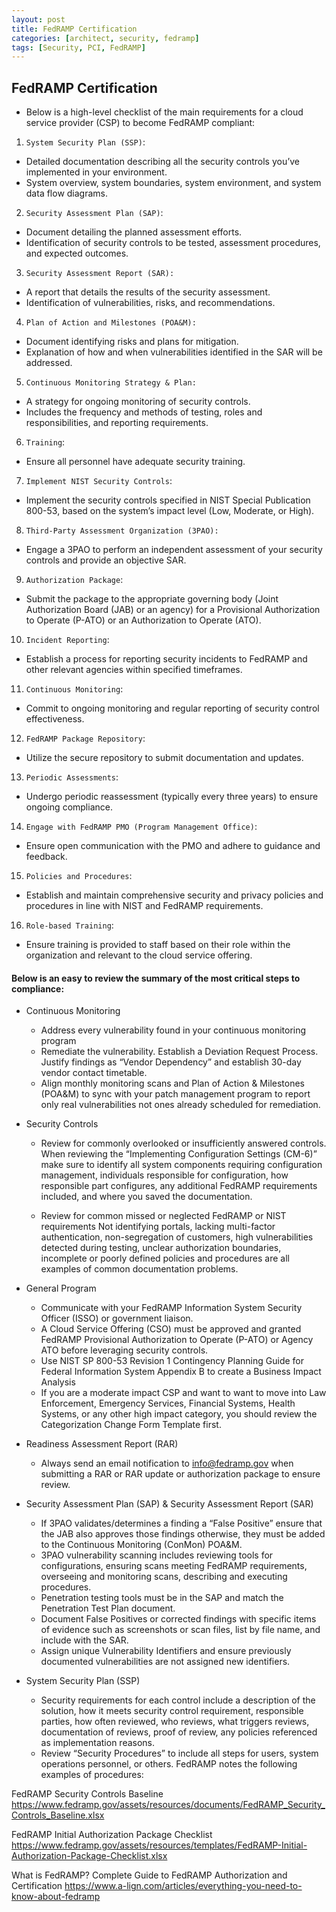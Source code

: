 ```yaml
---
layout: post
title: FedRAMP Certification
categories: [architect, security, fedramp]
tags: [Security, PCI, FedRAMP]
---
```



## FedRAMP Certification

- Below is a high-level checklist of the main requirements for a cloud service provider (CSP) to become FedRAMP compliant:

1. `System Security Plan (SSP)`:
- Detailed documentation describing all the security controls you’ve implemented in your environment.
- System overview, system boundaries, system environment, and system data flow diagrams.

2. `Security Assessment Plan (SAP)`:
- Document detailing the planned assessment efforts.
- Identification of security controls to be tested, assessment procedures, and expected outcomes.

3. `Security Assessment Report (SAR):`
- A report that details the results of the security assessment.
- Identification of vulnerabilities, risks, and recommendations.

4. `Plan of Action and Milestones (POA&M):`
- Document identifying risks and plans for mitigation.
- Explanation of how and when vulnerabilities identified in the SAR will be addressed.

5. `Continuous Monitoring Strategy & Plan:`
- A strategy for ongoing monitoring of security controls.
- Includes the frequency and methods of testing, roles and responsibilities, and reporting requirements.

6. `Training`: 
- Ensure all personnel have adequate security training.

7. `Implement NIST Security Controls`:
- Implement the security controls specified in NIST Special Publication 800-53, based on the system’s impact level (Low, Moderate, or High).

8. `Third-Party Assessment Organization (3PAO):`
- Engage a 3PAO to perform an independent assessment of your security controls and provide an objective SAR.

9. `Authorization Package`: 
- Submit the package to the appropriate governing body (Joint Authorization Board (JAB) or an agency) for a Provisional Authorization to Operate (P-ATO) or an Authorization to Operate (ATO).

10. `Incident Reporting`: 
- Establish a process for reporting security incidents to FedRAMP and other relevant agencies within specified timeframes.

11. `Continuous Monitoring`: 
- Commit to ongoing monitoring and regular reporting of security control effectiveness.

12. `FedRAMP Package Repository`: 
- Utilize the secure repository to submit documentation and updates.

13. `Periodic Assessments`: 
- Undergo periodic reassessment (typically every three years) to ensure ongoing compliance.

14. `Engage with FedRAMP PMO (Program Management Office)`: 
- Ensure open communication with the PMO and adhere to guidance and feedback.

15. `Policies and Procedures`: 
- Establish and maintain comprehensive security and privacy policies and procedures in line with NIST and FedRAMP requirements.

16. `Role-based Training`: 
- Ensure training is provided to staff based on their role within the organization and relevant to the cloud service offering.



#### Below is an easy to review the summary of the most critical steps to compliance:

- Continuous Monitoring
    + Address every vulnerability found in your continuous monitoring program
    + Remediate the vulnerability. Establish a Deviation Request Process. Justify findings as “Vendor Dependency” and establish 30-day vendor contact timetable.
    + Align monthly monitoring scans and Plan of Action & Milestones (POA&M) to sync with your patch management program to report only real vulnerabilities not ones already scheduled for remediation.

- Security Controls
    + Review for commonly overlooked or insufficiently answered controls.
        When reviewing the “Implementing Configuration Settings (CM-6)” make sure to identify all system components requiring configuration management, individuals responsible for configuration, how responsible part configures, any additional FedRAMP requirements included, and where you saved the documentation.

    + Review for common missed or neglected FedRAMP or NIST requirements
        Not identifying portals, lacking multi-factor authentication, non-segregation of customers, high vulnerabilities detected during testing, unclear authorization boundaries, incomplete or poorly defined policies and procedures are all examples of common documentation problems.

- General Program
    + Communicate with your FedRAMP Information System Security Officer (ISSO) or government liaison.
    + A Cloud Service Offering (CSO) must be approved and granted FedRAMP Provisional Authorization to Operate (P-ATO) or Agency ATO before leveraging security controls.
    + Use NIST SP 800-53 Revision 1 Contingency Planning Guide for Federal Information System Appendix B to create a Business Impact Analysis
    + If you are a moderate impact CSP and want to want to move into Law Enforcement, Emergency Services, Financial Systems, Health Systems, or any other high impact category, you should review the Categorization Change Form Template first.

- Readiness Assessment Report (RAR)
    + Always send an email notification to info@fedramp.gov when submitting a RAR or RAR update or authorization package to ensure review.

- Security Assessment Plan (SAP) & Security Assessment Report (SAR)
    + If 3PAO validates/determines a finding a “False Positive” ensure that the JAB also approves those findings otherwise, they must be added to the Continuous Monitoring (ConMon) POA&M.
    + 3PAO vulnerability scanning includes reviewing tools for configurations, ensuring scans meeting FedRAMP requirements, overseeing and monitoring scans, describing and executing procedures.
    + Penetration testing tools must be in the SAP and match the Penetration Test Plan document.
    + Document False Positives or corrected findings with specific items of evidence such as screenshots or scan files, list by file name, and include with the SAR.
    + Assign unique Vulnerability Identifiers and ensure previously documented vulnerabilities are not assigned new identifiers.

- System Security Plan (SSP)
    + Security requirements for each control include a description of the solution, how it meets security control requirement, responsible parties, how often reviewed, who reviews, what triggers reviews, documentation of reviews, proof of review, any policies referenced as implementation reasons.
    + Review “Security Procedures” to include all steps for users, system operations personnel, or others. FedRAMP notes the following examples of procedures:



FedRAMP Security Controls Baseline
https://www.fedramp.gov/assets/resources/documents/FedRAMP_Security_Controls_Baseline.xlsx

FedRAMP Initial Authorization Package Checklist
https://www.fedramp.gov/assets/resources/templates/FedRAMP-Initial-Authorization-Package-Checklist.xlsx

What is FedRAMP? Complete Guide to FedRAMP Authorization and Certification
https://www.a-lign.com/articles/everything-you-need-to-know-about-fedramp